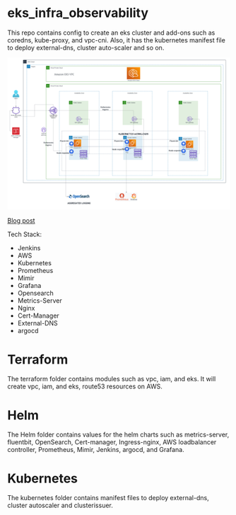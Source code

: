 # eks_infra_observability
This repo contains config to create an eks cluster and add-ons such as coredns, kube-proxy, and vpc-cni. Also, it has the kubernetes manifest file to deploy external-dns, cluster auto-scaler and so on.

![Architecture](Aggregated_Logging_and_Metrics.png)

[Blog post](https://medium.com/@yogeshraj-au/unveiling-the-journey-orchestrating-observability-for-amazon-eks-276385646be5)

Tech Stack:

- Jenkins
- AWS
- Kubernetes
- Prometheus
- Mimir
- Grafana
- Opensearch
- Metrics-Server
- Nginx
- Cert-Manager
- External-DNS
- argocd

# Terraform 

The terraform folder contains modules such as vpc, iam, and eks. It will create vpc, iam, and eks, route53 resources on AWS. 

# Helm

The Helm folder contains values for the helm charts such as metrics-server, fluentbit, OpenSearch, Cert-manager, Ingress-nginx, AWS loadbalancer controller, Prometheus, Mimir, Jenkins, argocd, and Grafana.

# Kubernetes

The kubernetes folder contains manifest files to deploy external-dns, cluster autoscaler and clusterissuer.